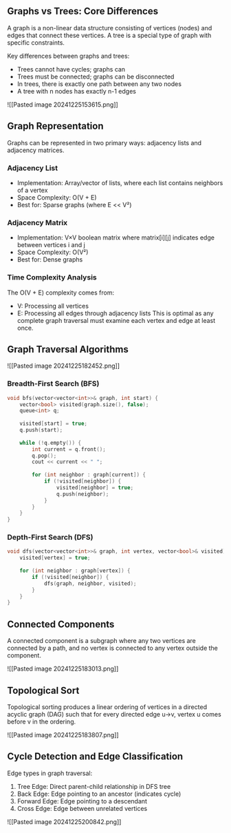 ## Graphs vs Trees: Core Differences

A graph is a non-linear data structure consisting of vertices (nodes) and edges that connect these vertices. A tree is a special type of graph with specific constraints.

Key differences between graphs and trees:
- Trees cannot have cycles; graphs can
- Trees must be connected; graphs can be disconnected
- In trees, there is exactly one path between any two nodes
- A tree with n nodes has exactly n-1 edges

![[Pasted image 20241225153615.png]]

## Graph Representation

Graphs can be represented in two primary ways: adjacency lists and adjacency matrices.

### Adjacency List
- Implementation: Array/vector of lists, where each list contains neighbors of a vertex
- Space Complexity: O(V + E)
- Best for: Sparse graphs (where E << V²)

### Adjacency Matrix
- Implementation: V×V boolean matrix where matrix[i][j] indicates edge between vertices i and j
- Space Complexity: O(V²)
- Best for: Dense graphs

### Time Complexity Analysis
The O(V + E) complexity comes from:
- V: Processing all vertices
- E: Processing all edges through adjacency lists
This is optimal as any complete graph traversal must examine each vertex and edge at least once.

## Graph Traversal Algorithms

![[Pasted image 20241225182452.png]]

### Breadth-First Search (BFS)
```cpp
void bfs(vector<vector<int>>& graph, int start) {
    vector<bool> visited(graph.size(), false);
    queue<int> q;
    
    visited[start] = true;
    q.push(start);
    
    while (!q.empty()) {
        int current = q.front();
        q.pop();
        cout << current << " ";
        
        for (int neighbor : graph[current]) {
            if (!visited[neighbor]) {
                visited[neighbor] = true;
                q.push(neighbor);
            }
        }
    }
}
```

### Depth-First Search (DFS)
```cpp
void dfs(vector<vector<int>>& graph, int vertex, vector<bool>& visited) {
    visited[vertex] = true;
    
    for (int neighbor : graph[vertex]) {
        if (!visited[neighbor]) {
            dfs(graph, neighbor, visited);
        }
    }
}
```

## Connected Components

A connected component is a subgraph where any two vertices are connected by a path, and no vertex is connected to any vertex outside the component.

![[Pasted image 20241225183013.png]]

## Topological Sort

Topological sorting produces a linear ordering of vertices in a directed acyclic graph (DAG) such that for every directed edge u→v, vertex u comes before v in the ordering.

![[Pasted image 20241225183807.png]]

## Cycle Detection and Edge Classification

Edge types in graph traversal:
1. Tree Edge: Direct parent-child relationship in DFS tree
2. Back Edge: Edge pointing to an ancestor (indicates cycle)
3. Forward Edge: Edge pointing to a descendant
4. Cross Edge: Edge between unrelated vertices

![[Pasted image 20241225200842.png]]
